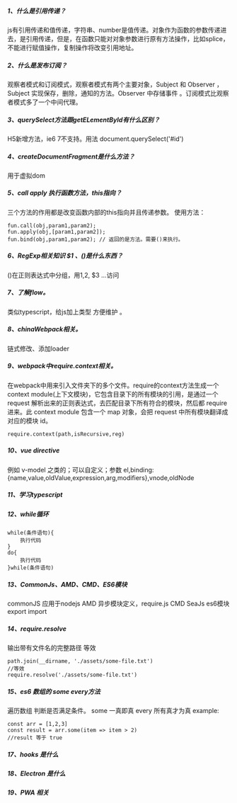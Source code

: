 ##### 1、什么是引用传递？
js有引用传递和值传递，字符串、number是值传递。对象作为函数的参数传递进去，是引用传递，但是，在函数只能对对象参数进行原有方法操作，比如splice，不能进行赋值操作，复制操作将改变引用地址。

##### 2、什么是发布订阅？
观察者模式和订阅模式，观察者模式有两个主要对象，Subject 和 Observer ，Subject 实现保存，删除，通知的方法。Observer 中存储事件 。订阅模式比观察者模式多了一个中间代理。

##### 3、querySelect方法跟getELementById有什么区别？
H5新增方法，ie6 7不支持。用法 document.querySelect('#id')

##### 4、createDocumentFragment是什么方法？
用于虚拟dom

##### 5、call apply 执行函数方法，this指向？

三个方法的作用都是改变函数内部的this指向并且传递参数。
使用方法：

```
fun.call(obj,param1,param2);
fun.apply(obj,[param1,param2]);
fun.bind(obj,param1,param2); // 返回的是方法。需要()来执行。
```


##### 6、RegExp相关知识 $1 、()是什么东西？
()在正则表达式中分组，用$1,$2, $3 ...访问

##### 7、了解flow。
类似typescript，给js加上类型 方便维护
。
##### 8、chinaWebpack相关。
链式修改、添加loader
##### 9、webpack中require.context相关。
在webpack中用来引入文件夹下的多个文件。require的context方法生成一个 context module(上下文模块)，它包含目录下的所有模块的引用，是通过一个 request 解析出来的正则表达式，去匹配目录下所有符合的模块，然后都 require 进来。此 context module 包含一个 map 对象，会把 request 中所有模块翻译成对应的模块 id。

```
require.context(path,isRecursive,reg)
```


##### 10、vue directive
例如 v-model 之类的；可以自定义；参数 el,binding:{name,value,oldValue,expression,arg,modifiers},vnode,oldNode

##### 11、学习typescript

##### 12、while循环

```
while(条件语句){
    执行代码
}
do{
    执行代码
}while(条件语句)
```
##### 13、CommonJs、AMD、CMD、ES6模块
commonJS 应用于nodejs
AMD 异步模块定义，require.js
CMD SeaJs
es6模块 export import

##### 14、require.resolve
输出带有文件名的完整路径
等效
```
path.join(__dirname, './assets/some-file.txt')
//等效
require.resolve('./assets/some-file.txt')
```
##### 15、es6 数组的 some every方法
遍历数组 判断是否满足条件。
some 一真即真
every 所有真才为真
example:

```
const arr = [1,2,3]
const result = arr.some(item => item > 2)
//result 等于 true
```
##### 17、hooks 是什么

##### 18、Electron 是什么

##### 19、PWA 相关

